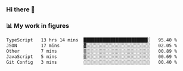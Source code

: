 ### Hi there 👋

### 📊 My work in figures

<!--START_SECTION:waka-->

```txt
TypeScript   13 hrs 14 mins  ████████████████████████░   95.40 %
JSON         17 mins         ▓░░░░░░░░░░░░░░░░░░░░░░░░   02.05 %
Other        7 mins          ▒░░░░░░░░░░░░░░░░░░░░░░░░   00.89 %
JavaScript   5 mins          ▒░░░░░░░░░░░░░░░░░░░░░░░░   00.69 %
Git Config   3 mins          ░░░░░░░░░░░░░░░░░░░░░░░░░   00.40 %
```

<!--END_SECTION:waka-->
